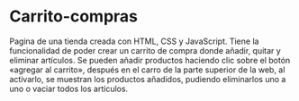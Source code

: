 # Carrito-compras
Pagina de una tienda creada con HTML, CSS y JavaScript. Tiene la funcionalidad de poder crear un carrito de compra donde añadir, quitar y eliminar artículos. Se pueden añadir productos haciendo clic sobre el botón «agregar al carrito», después en el carro de la parte superior de la web, al activarlo, se muestran los productos añadidos, pudiendo eliminarlos uno a uno o vaciar todos los artículos.